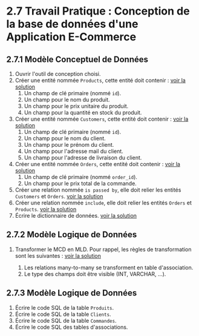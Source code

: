 # 2.7 Travail Pratique : Conception de la base de données d'une Application E-Commerce

## 2.7.1 Modèle Conceptuel de Données

1. Ouvrir l'outil de conception choisi.
2. Créer une entité nommée `Products`, cette entité doit contenir : [voir la solution](https://github.com/HachemiH/formation-cda-bdd/tree/TPC-2.7.1.3?tab=readme-ov-file#3-créer-une-entité-nommée-produits)
   1. Un champ de clé primaire (nommé `id`).
   2. Un champ pour le nom du produit.
   3. Un champ pour le prix unitaire du produit.
   4. Un champ pour la quantité en stock du produit.
3. Créer une entité nommée `Customers`, cette entité doit contenir : [voir la solution](https://github.com/HachemiH/formation-cda-bdd/tree/TPC-2.7.1.4?tab=readme-ov-file#4-créer-une-entité-nommée-clients)
   1. Un champ de clé primaire (nommé `id`).
   2. Un champ pour le nom du client.
   3. Un champ pour le prénom du client.
   4. Un champ pour l'adresse mail du client.
   5. Un champ pour l'adresse de livraison du client.
4. Créer une entité nommée `Orders`, cette entité doit contenir : [voir la solution](https://github.com/HachemiH/formation-cda-bdd/tree/TPC-2.7.1.5?tab=readme-ov-file#5-créer-une-entité-nommée-commandes)
   1. Un champ de clé primaire (nommé `order_id`).
   2. Un champ pour le prix total de la commande.
5. Créer une relation nommée `is passed by`, elle doit relier les entités `Customers` et `Orders`. [voir la solution](https://github.com/HachemiH/formation-cda-bdd/tree/TPC-2.7.1.6?tab=readme-ov-file#6-créer-une-relation-nommée-est-passée-par-elle-doit-relier-les-entités-clients-et-commandes)
6. Créer une relation nommée `include`, elle doit relier les entités `Orders` et `Products`. [voir la solution](https://github.com/HachemiH/formation-cda-bdd/tree/TPC-2.7.1.7?tab=readme-ov-file#7-creer-une-relation-nommée-inclure-elle-doit-relier-les-entités-commandes-et-produits)
7. Écrire le dictionnaire de données. [voir la solution](https://github.com/HachemiH/formation-cda-bdd/tree/TPC-2.7.1.1?tab=readme-ov-file#1-écrire-le-dictionnaire-de-données)

## 2.7.2 Modèle Logique de Données

1. Transformer le MCD en MLD. Pour rappel, les règles de transformation sont les suivantes : [voir la solution](https://github.com/HachemiH/formation-cda-bdd/tree/TPC-2.7.2.1?tab=readme-ov-file#1-transformer-le-mcd-en-mld)

   1. Les relations many-to-many se transforment en table d'association.
   2. Le type des champs doit être visible (INT, VARCHAR, ...).

## 2.7.3 Modèle Logique de Données

1. Écrire le code SQL de la table `Produits`.
2. Écrire le code SQL de la table `Clients`.
3. Écrire le code SQL de la table `Commandes`.
4. Écrire le code SQL des tables d'associations.